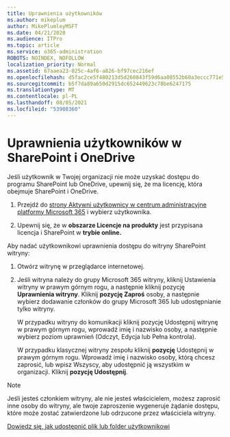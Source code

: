 ```yaml
---
title: Uprawnienia użytkowników
ms.author: mikeplum
author: MikePlumleyMSFT
ms.date: 04/21/2020
ms.audience: ITPro
ms.topic: article
ms.service: o365-administration
ROBOTS: NOINDEX, NOFOLLOW
localization_priority: Normal
ms.assetid: 67aaea23-025c-4af6-a826-bf97cec216ef
ms.openlocfilehash: d5fac2ce5f480213d5d260843f59d6aa08552b60a3eccc771e5eb3f7aa814b66
ms.sourcegitcommit: b5f7da89a650d2915dc652449623c78be6247175
ms.translationtype: MT
ms.contentlocale: pl-PL
ms.lasthandoff: 08/05/2021
ms.locfileid: "53908360"
---
```

# <a name="user-permissions-in-sharepoint-and-onedrive"></a>Uprawnienia użytkowników w SharePoint i OneDrive

Jeśli użytkownik w Twojej organizacji nie może uzyskać dostępu do programu SharePoint lub OneDrive, upewnij się, że ma licencję, która obejmuje SharePoint i OneDrive. 
  
1. Przejdź do [strony Aktywni użytkownicy w centrum administracyjne platformy Microsoft 365](https://portal.office.com/adminportal/home#/users) i wybierz użytkownika. 
    
2. Upewnij się, że w **obszarze Licencje na produkty** jest przypisana licencja i SharePoint w **trybie online.** 
    
 Aby nadać użytkownikowi uprawnienia dostępu do witryny SharePoint witryny: 
  
1. Otwórz witrynę w przeglądarce internetowej.
    
2. Jeśli witryna należy do grupy Microsoft 365 witryny, kliknij Ustawienia witryny w prawym górnym rogu, a następnie kliknij pozycję **Uprawnienia witryny**. Kliknij **pozycję Zaproś** osoby, a następnie wybierz dodawanie członków do grupy Microsoft 365 lub udostępnianie tylko witryny. 
    
    W przypadku witryny  do komunikacji kliknij pozycję Udostępnij witrynę w prawym górnym rogu, wprowadź imię i nazwisko osoby, a następnie wybierz poziom uprawnień (Odczyt, Edycja lub Pełna kontrola). 
    
    W przypadku klasycznej witryny zespołu kliknij **pozycję** Udostępnij w prawym górnym rogu. Wprowadź imię i nazwisko osoby, którą chcesz zaprosić, lub wpisz Wszyscy, aby udostępnić ją wszystkim w organizacji. Kliknij **pozycję Udostępnij**.
    
> [!NOTE]
> Jeśli jesteś członkiem witryny, ale nie jesteś właścicielem, możesz zaprosić inne osoby do witryny, ale twoje zaproszenie wygeneruje żądanie dostępu, które może zostać zatwierdzone lub odrzucone przez właściciela witryny. 
  
[Dowiedz się, jak udostępnić plik lub folder użytkownikowi](https://go.microsoft.com/fwlink/?linkid=533408)
  

